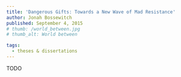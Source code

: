 ```yaml
---
title: 'Dangerous Gifts: Towards a New Wave of Mad Resistance'
author: Jonah Bossewitch
published: September 4, 2015
# thumb: /world_between.jpg
# thumb_alt: World between

tags:
  - theses & dissertations
---
```


TODO
